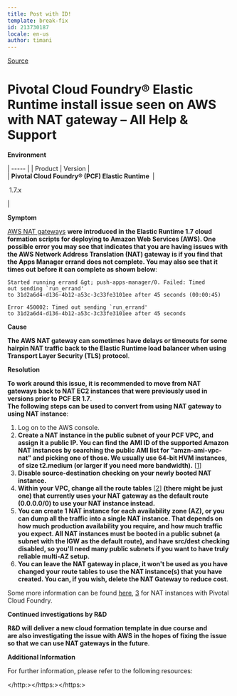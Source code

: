 ```yaml
---
title: Post with ID!
template: break-fix
id: 213730187
locale: en-us
author: timani
---
```


[Source](https://discuss.pivotal.io/hc/en-us/articles/222099807-Pivotal-Cloud-Foundry-Elastic-Runtime-install-issue-seen-on-AWS-with-NAT-gateway "Permalink to Pivotal Cloud Foundry® Elastic Runtime install issue seen on AWS with NAT gateway – All Help &amp; Support")

# Pivotal Cloud Foundry® Elastic Runtime install issue seen on AWS with NAT gateway – All Help &amp; Support

**Environment**

| ----- |
| Product |  Version |  
| **Pivotal Cloud Foundry® (PCF) Elastic Runtime&nbsp;** | 

&nbsp;1.7.x

 | 

**Symptom**

[AWS NAT gateways][1]&nbsp;**were introduced in the Elastic Runtime 1.7 cloud formation scripts for&nbsp;deploying to Amazon Web Services (AWS). One possible error you may see that indicates that you are having issues with the AWS Network Address Translation (NAT) gateway is if you find that the Apps Manager errand does not complete. You may also see that it times out before it can complete as shown below**:
    
    
    Started running errand &gt; push-apps-manager/0. Failed: Timed 
    out sending `run_errand' 
    to 31d2a6d4-d136-4b12-a53c-3c33fe3101ee after 45 seconds (00:00:45)
    
    Error 450002: Timed out sending `run_errand' 
    to 31d2a6d4-d136-4b12-a53c-3c33fe3101ee after 45 seconds

**Cause**

**The AWS NAT gateway can sometimes have delays or timeouts for some hairpin NAT traffic back to the Elastic Runtime load balancer when using Transport Layer Security (TLS) protocol**.

**Resolution**

**To work around this issue, it is recommended to move from NAT gateways back to NAT EC2 instances that were previously used in versions prior to PCF ER 1.7**.  
**The&nbsp;following steps can be used to convert from using&nbsp;NAT gateway to using NAT instance**:

1. Log on to the AWS console.
2. **Create a NAT instance in the public subnet of your PCF VPC, and assign it a public IP. You can find the AMI ID of the supported Amazon NAT instances by searching the public AMI list for "amzn-ami-vpc-nat" and picking one of those. We usually use 64-bit HVM instances, of size t2.medium (or larger if you need more bandwidth).**&nbsp;[[1][2]]
3. **Disable source-destination checking on your newly booted NAT instance.**
4. **Within your VPC, change all the route tables**&nbsp;[[2][3]]&nbsp;**(there might be just one) that currently uses your NAT gateway as the default route (0.0.0.0/0) to use your NAT instance instead.**
5. **You can create 1 NAT instance for each availability zone (AZ), or you can dump all the traffic into a single NAT instance. That depends on how much production availability you require, and how much traffic you expect. All NAT instances must be booted in a public subnet (a subnet with the IGW as the default route), and have src/dest checking disabled, so you'll need many public subnets if you want to have truly reliable multi-AZ setup.**
6. **You can leave the NAT gateway in place, it won't be used as you have changed your route tables to use the NAT instance(s) that you have created. You can, if you wish, delete the NAT Gateway to reduce&nbsp;cost**.

Some more information can be found [here][4],&nbsp;[3]&nbsp;for NAT instances with Pivotal Cloud Foundry.

**Continued investigations by R&amp;D**

**R&amp;D&nbsp;will deliver a new cloud formation template in due course and are&nbsp;also investigating the issue with AWS in the hopes of fixing the issue so that we can use&nbsp;NAT gateways in the future**.

**Additional Information**

For further information, please refer to the following resources:&nbsp;

[1]: http://docs.aws.amazon.com/AmazonVPC/latest/UserGuide/vpc-nat-gateway.html
[2]: https://docs.aws.amazon.com/AmazonVPC/latest/UserGuide/VPC_NAT_Instance.html#NATInstance
[3]: https://docs.aws.amazon.com/AmazonVPC/latest/UserGuide/VPC_NAT_Instance.html#nat-routing-table
[4]: http://docs.pivotal.io/pivotalcf/1-7/customizing/pcf-aws-manual-config.html#pcfaws-nat

  </http:></https:></https:>
